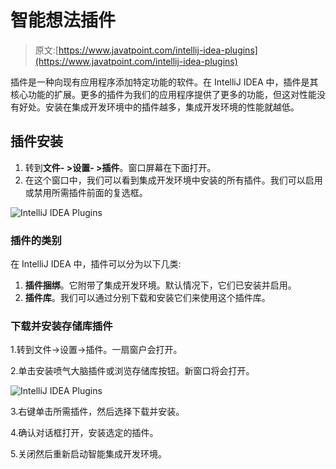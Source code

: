 # 智能想法插件

> 原文:[https://www.javatpoint.com/intellij-idea-plugins](https://www.javatpoint.com/intellij-idea-plugins)

插件是一种向现有应用程序添加特定功能的软件。在 IntelliJ IDEA 中，插件是其核心功能的扩展。更多的插件为我们的应用程序提供了更多的功能，但这对性能没有好处。安装在集成开发环境中的插件越多，集成开发环境的性能就越低。

## 插件安装

1.  转到**文件- >设置- >插件**。窗口屏幕在下面打开。
2.  在这个窗口中，我们可以看到集成开发环境中安装的所有插件。我们可以启用或禁用所需插件前面的复选框。

![IntelliJ IDEA Plugins](../Images/b74d1333e2793257afcc0b3d8701fa53.png)

### 插件的类别

在 IntelliJ IDEA 中，插件可以分为以下几类:

1.  **插件捆绑**。它附带了集成开发环境。默认情况下，它们已安装并启用。
2.  **插件库**。我们可以通过分别下载和安装它们来使用这个插件库。

### 下载并安装存储库插件

1.转到文件->设置->插件。一扇窗户会打开。

2.单击安装喷气大脑插件或浏览存储库按钮。新窗口将会打开。

![IntelliJ IDEA Plugins](../Images/52d57cb18af05c229e664b2a3a3ff732.png)

3.右键单击所需插件，然后选择下载并安装。

4.确认对话框打开，安装选定的插件。

5.关闭然后重新启动智能集成开发环境。